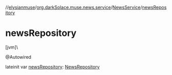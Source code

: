//[elysianmuse](../../../index.md)/[org.darkSolace.muse.news.service](../index.md)/[NewsService](index.md)/[newsRepository](news-repository.md)

# newsRepository

[jvm]\

@Autowired

lateinit var [newsRepository](news-repository.md): [NewsRepository](../../org.darkSolace.muse.news.repository/-news-repository/index.md)
